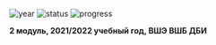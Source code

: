 ![year][0] ![status][1] ![progress][2]

**2 модуль, 2021/2022 учебный год, ВШЭ ВШБ ДБИ**

[0]:https://img.shields.io/badge/year-2021%2F2022-blue
[1]:https://img.shields.io/badge/status-pending-yellow
[2]:https://progress-bar.dev/0/